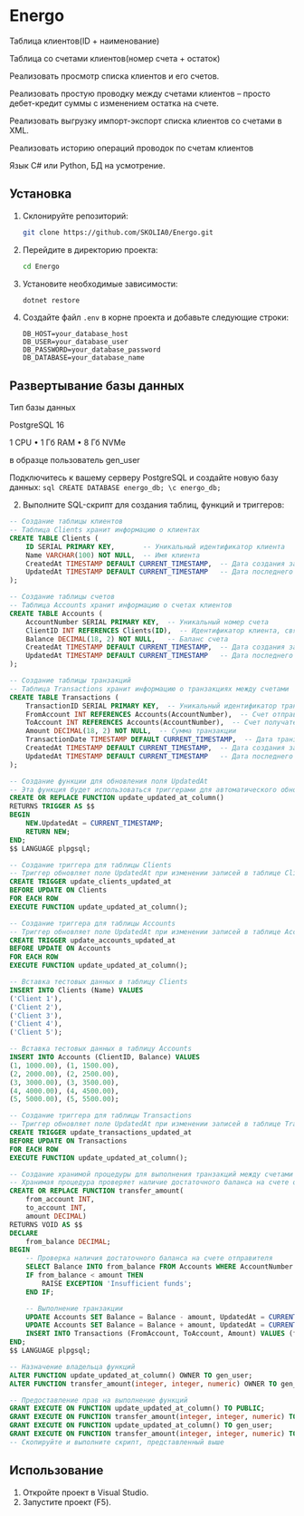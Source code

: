 # Energo

Таблица клиентов(ID + наименование)

Таблица со счетами клиентов(номер счета + остаток)

Реализовать просмотр списка клиентов и его счетов.

Реализовать простую проводку между счетами клиентов – просто дебет-кредит суммы с изменением остатка на счете.

Реализовать выгрузку импорт-экспорт списка клиентов со счетами в XML.

Реализовать историю операций проводок по счетам клиентов

Язык C# или Python, БД на усмотрение.


## Установка

1. Склонируйте репозиторий:
    ```sh
    git clone https://github.com/SKOLIA0/Energo.git
    ```

2. Перейдите в директорию проекта:
    ```sh
    cd Energo
    ```

3. Установите необходимые зависимости:
    ```sh
    dotnet restore
    ```

4. Создайте файл `.env` в корне проекта и добавьте следующие строки:
    ```env
    DB_HOST=your_database_host
    DB_USER=your_database_user
    DB_PASSWORD=your_database_password
    DB_DATABASE=your_database_name
    ```
## Развертывание базы данных
Тип базы данных

PostgreSQL 16

1 CPU • 1 Гб RAM • 8 Гб NVMe

в образце пользователь gen_user

Подключитесь к вашему серверу PostgreSQL и создайте новую базу данных:
    ```sql
    CREATE DATABASE energo_db;
    \c energo_db;
    ```

2. Выполните SQL-скрипт для создания таблиц, функций и триггеров:
```sql
-- Создание таблицы клиентов
-- Таблица Clients хранит информацию о клиентах
CREATE TABLE Clients (
    ID SERIAL PRIMARY KEY,       -- Уникальный идентификатор клиента
    Name VARCHAR(100) NOT NULL,  -- Имя клиента
    CreatedAt TIMESTAMP DEFAULT CURRENT_TIMESTAMP,  -- Дата создания записи
    UpdatedAt TIMESTAMP DEFAULT CURRENT_TIMESTAMP   -- Дата последнего обновления записи
);
```
```sql 
-- Создание таблицы счетов
-- Таблица Accounts хранит информацию о счетах клиентов
CREATE TABLE Accounts (
    AccountNumber SERIAL PRIMARY KEY,  -- Уникальный номер счета
    ClientID INT REFERENCES Clients(ID),  -- Идентификатор клиента, связанный со счетом
    Balance DECIMAL(18, 2) NOT NULL,   -- Баланс счета
    CreatedAt TIMESTAMP DEFAULT CURRENT_TIMESTAMP,  -- Дата создания записи
    UpdatedAt TIMESTAMP DEFAULT CURRENT_TIMESTAMP   -- Дата последнего обновления записи
);
```

```sql 
-- Создание таблицы транзакций
-- Таблица Transactions хранит информацию о транзакциях между счетами
CREATE TABLE Transactions (
    TransactionID SERIAL PRIMARY KEY,  -- Уникальный идентификатор транзакции
    FromAccount INT REFERENCES Accounts(AccountNumber),  -- Счет отправителя
    ToAccount INT REFERENCES Accounts(AccountNumber),  -- Счет получателя
    Amount DECIMAL(18, 2) NOT NULL,  -- Сумма транзакции
    TransactionDate TIMESTAMP DEFAULT CURRENT_TIMESTAMP,  -- Дата транзакции
    CreatedAt TIMESTAMP DEFAULT CURRENT_TIMESTAMP,  -- Дата создания записи
    UpdatedAt TIMESTAMP DEFAULT CURRENT_TIMESTAMP   -- Дата последнего обновления записи
);
```

```sql 
-- Создание функции для обновления поля UpdatedAt
-- Эта функция будет использоваться триггерами для автоматического обновления поля UpdatedAt при изменении записей
CREATE OR REPLACE FUNCTION update_updated_at_column()
RETURNS TRIGGER AS $$
BEGIN
    NEW.UpdatedAt = CURRENT_TIMESTAMP;
    RETURN NEW;
END;
$$ LANGUAGE plpgsql;
```
```sql 
-- Создание триггера для таблицы Clients
-- Триггер обновляет поле UpdatedAt при изменении записей в таблице Clients
CREATE TRIGGER update_clients_updated_at
BEFORE UPDATE ON Clients
FOR EACH ROW
EXECUTE FUNCTION update_updated_at_column();
```
```sql 
-- Создание триггера для таблицы Accounts
-- Триггер обновляет поле UpdatedAt при изменении записей в таблице Accounts
CREATE TRIGGER update_accounts_updated_at
BEFORE UPDATE ON Accounts
FOR EACH ROW
EXECUTE FUNCTION update_updated_at_column();
```
```sql 
-- Вставка тестовых данных в таблицу Clients
INSERT INTO Clients (Name) VALUES 
('Client 1'), 
('Client 2'), 
('Client 3'), 
('Client 4'), 
('Client 5');
```
```sql 
-- Вставка тестовых данных в таблицу Accounts
INSERT INTO Accounts (ClientID, Balance) VALUES 
(1, 1000.00), (1, 1500.00),
(2, 2000.00), (2, 2500.00),
(3, 3000.00), (3, 3500.00),
(4, 4000.00), (4, 4500.00),
(5, 5000.00), (5, 5500.00);
```

```sql 
-- Создание триггера для таблицы Transactions
-- Триггер обновляет поле UpdatedAt при изменении записей в таблице Transactions
CREATE TRIGGER update_transactions_updated_at
BEFORE UPDATE ON Transactions
FOR EACH ROW
EXECUTE FUNCTION update_updated_at_column();
```
```sql 
-- Создание хранимой процедуры для выполнения транзакций между счетами
-- Хранимая процедура проверяет наличие достаточного баланса на счете отправителя, выполняет транзакцию и обновляет балансы
CREATE OR REPLACE FUNCTION transfer_amount(
    from_account INT,
    to_account INT,
    amount DECIMAL)
RETURNS VOID AS $$
DECLARE
    from_balance DECIMAL;
BEGIN
    -- Проверка наличия достаточного баланса на счете отправителя
    SELECT Balance INTO from_balance FROM Accounts WHERE AccountNumber = from_account;
    IF from_balance < amount THEN
        RAISE EXCEPTION 'Insufficient funds';
    END IF;

    -- Выполнение транзакции
    UPDATE Accounts SET Balance = Balance - amount, UpdatedAt = CURRENT_TIMESTAMP WHERE AccountNumber = from_account;
    UPDATE Accounts SET Balance = Balance + amount, UpdatedAt = CURRENT_TIMESTAMP WHERE AccountNumber = to_account;
    INSERT INTO Transactions (FromAccount, ToAccount, Amount) VALUES (from_account, to_account, amount);
END;
$$ LANGUAGE plpgsql;

-- Назначение владельца функций
ALTER FUNCTION update_updated_at_column() OWNER TO gen_user;
ALTER FUNCTION transfer_amount(integer, integer, numeric) OWNER TO gen_user;

-- Предоставление прав на выполнение функций
GRANT EXECUTE ON FUNCTION update_updated_at_column() TO PUBLIC;
GRANT EXECUTE ON FUNCTION transfer_amount(integer, integer, numeric) TO PUBLIC;
GRANT EXECUTE ON FUNCTION update_updated_at_column() TO gen_user;
GRANT EXECUTE ON FUNCTION transfer_amount(integer, integer, numeric) TO gen_user;
-- Скопируйте и выполните скрипт, представленный выше
```


## Использование

1. Откройте проект в Visual Studio.
2. Запустите проект (F5).
